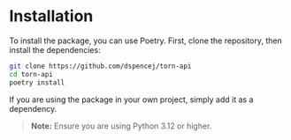 # Installation

To install the package, you can use Poetry. First, clone the repository, then install the dependencies:

```bash
git clone https://github.com/dspencej/torn-api
cd torn-api
poetry install
```

If you are using the package in your own project, simply add it as a dependency.

> **Note:** Ensure you are using Python 3.12 or higher.
